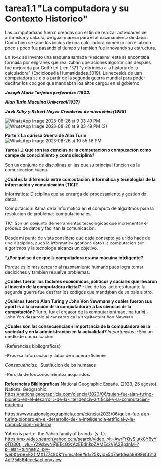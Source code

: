 # tarea1.1 "La computadora y su Contexto Historico"
Las computadoras fueron creadas con el fin de realizar actividades de aritmetica y calculo, de igual manera para el almacenamiento de datos. Como bien se sabe los inicios de una calculadora comenzo con el abaco poco a poco fue pasando el tiempo y tambien fue innovando su estructura.

En 1642 se invento una maquina llamada "Pascalina" esta se encontaba formada por engranes que realizaban operaciones algoritmicas despues fue mejorada por Gottfried L en 1671 "y dio inicio a la historia de la calculadora" (Enciclopedia Humanidades,2019).
La necesida de uan computadora se dio a partir de la segunda guerra mundial para poder decifrar los codigos que mandaban los altos cargos en el gobierno.

 ***Joseph Marie Tarjetas perforadas (1802)***

***Alan Turin Maquina Universal(1937)***

***Jack Kilby y Robert Noyce Creadores de microchips(1958)***

![WhatsApp Image 2023-08-26 at 9 33 49 PM](https://github.com/LilianaRS10/tarea1.1/assets/142177637/805170a7-5e8d-4ab5-9362-2d4fe7e087c4)
![WhatsApp Image 2023-08-26 at 9 33 49 PM (2)](https://github.com/LilianaRS10/tarea1.1/assets/142177637/fa71ac83-91d2-4c90-b51f-a5bc33e21562)

**Parte 2** **La curiosa Guerra de Alan Turin**
![WhatsApp Image 2023-08-26 at 10 55 56 PM](https://github.com/LilianaRS10/tarea1.1/assets/142177637/b7a117fa-37e3-4443-b170-169ed4df00ee)

**Tarea 1.2**
**Qué son las ciencias de la computación o computación como campo de conocimiento y como disciplina?**

Son un conjunto de disciplinas en las que su principal funcion es la comunicacion huana.

**¿Cuál es la diferencia entre computación, informática y tecnologías de la información y comunicación (TIC)?**

Informatica: Disciplina que se encarga del procesamiento y gestion de datos.

Computacion: Rama de la informatica en el computo de algoritmos para la resolucion de problemas computacionales.

TIC: Son un conjunto de herramientas tecnologicas que incrementan el proceso de datos y facilitan la comunicacion.

Desde mi punto de vista considero que cada consepto ya unido hace de una disciplina, pues la informatica gestiona datos la computacion son algoritmos y la tecnologia alcanza un objetivo.

***¿Por qué se dice que la computadora es una máquina inteligente?**

Porque es lo mas cercano al razonamiento humano pues logra tomar deciciones y tambien resuelve problemas.

**¿Cuáles fueron los factores económicos, políticos y sociales que llevaron al invento de la computadora digital?**
-Uno de los factores durante la segunda guerra fue desifrar los codigos que mandaban de un pais a otro.

**¿Quiénes fueron Alan Turing y John Von Newmann y cuáles fueron sus aportes a la creación de la computadora y a las ciencias de la computación?**
Turin, fue el creador de la computacion(maquina turin)
-John Von desarrolo el consepto de la arquitectura Von Newman.

**¿Cuáles son las consecuencias e importancia de la computadora en la sociedad y en la administración en la actualidad?**
*Importancias:* -Son un medio de comunicacion 

{Referencias bibliograficas}

-Procesa informacion y datos de manera eficiente

*Consecuencias:* -Sustitucion de los humanos 

-Perdida de los conocimientos adquiridos.

**Referencias Bibliograficas**
National Geographic España. (2023, 25 agosto). National Geographic. https://nationalgeographicla.com/ciencia/2023/06/quien-fue-alan-turing-pionero-en-el-desarrollo-de-la-inteligencia-artificial-y-la-computacion-moderna

https://www.nationalgeographicla.com/ciencia/2023/06/quien-fue-alan-turing-pionero-en-el-desarrollo-de-la-inteligencia-artificial-y-la-computacion-moderna

Yahoo is part of the Yahoo family of brands. (s. f.). https://mx.video.search.yahoo.com/search/video;_ylt=AwrFcQySlutkGY8yYoTD8Qt.;_ylu=Y29sbwNiZjEEcG9zAzEEdnRpZAMEc2VjA3BpdnM-?p=alan+turin&fr2=piv-web&type=E211MX1274G0&fr=mcafee#id=25&vid=547ae1deaa99996f32134cf75d564cce&action=view

